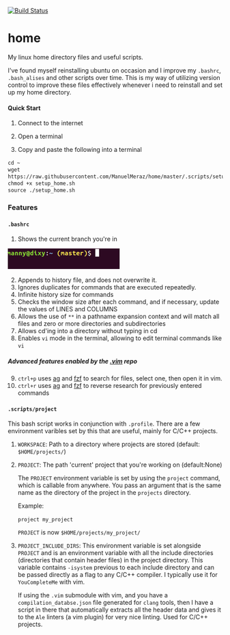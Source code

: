 [![Build Status](https://travis-ci.com/ManuelMeraz/home.svg?branch=master)](https://travis-ci.com/ManuelMeraz/home)

# home

My linux home directory files and useful scripts. 

I've found myself reinstalling ubuntu on occasion and I improve my `.bashrc`, `.bash_alises` and other scripts over time. This is my way of utilizing version control to improve these files effectively whenever i need to reinstall and set up my home directory.

#### Quick Start

1. Connect to the internet

2. Open a terminal
3. Copy and paste the following into a terminal
 ```
cd ~
wget https://raw.githubusercontent.com/ManuelMeraz/home/master/.scripts/setup_home.sh
chmod +x setup_home.sh
source ./setup_home.sh
```

### Features

#### `.bashrc` 
1. Shows the current branch you're in

![Display git branch in terminal](.images/show_git_branch.png)

2. Appends to history file, and does not overwrite it.
3. Ignores duplicates for commands that are executed repeatedly.
4. Infinite history size for commands
5. Checks the window size after each command, and if necessary, update the values of LINES and COLUMNS
6. Allows the use of `**` in a pathname expansion context and will match all files and zero or more directories and subdirectories
7. Allows cd'ing into a directory without typing in cd
8. Enables `vi` mode in the terminal, allowing to edit terminal commands like `vi`

##### Advanced features enabled by the [.vim](https://github.com/manuelmeraz/.vim) repo 

9. `ctrl+p` uses [ag](https://github.com/ggreer/the_silver_searcher) and [fzf](https://github.com/junegunn/fzf) to search for files, select one, then open it in vim.
10. `ctrl+r` uses [ag](https://github.com/ggreer/the_silver_searcher) and [fzf](https://github.com/junegunn/fzf) to reverse research for previously entered commands

#### `.scripts/project`

This bash script works in conjunction with `.profile`. There are a few environment varibles set by this that are useful, mainly for C/C++ projects. 

1. `WORKSPACE`: Path to a directory where projects are stored (default: `$HOME/projects/`)

2. `PROJECT`: The path 'current' project that you're working on (default:None)

    The `PROJECT` environment variable is set by using the `project` command, which is callable from anywhere. You pass an argument that is the same name as the directory of the project in the `projects` directory. 

    Example:

    `project my_project`

    `PROJECT` is now `$HOME/projects/my_project/`

3. `PROJECT_INCLUDE_DIRS`: This environment variable is set alongside `PROJECT` and is an environment variable with all the include directories (directories that contain header files) in the project directory. This variable contains `-isystem` previous to each include directory and can be passed directly as a flag to any C/C++ compiler. I typically use it for `YouCompleteMe` with vim. 
    
    If using the `.vim` submodule with vim, and you have a `compilation_databse.json` file generated for `clang` tools,        then I have a script in there that automatically extracts all the header data and gives it to the `Ale` linters (a vim plugin) for very nice linting. Used for C/C++ projects. 
